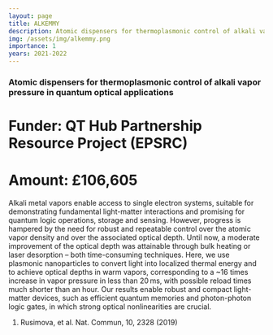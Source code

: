```yaml
---
layout: page
title: ALKEMMY
description: Atomic dispensers for thermoplasmonic control of alkali vapor pressure in quantum optical applications
img: /assets/img/alkemmy.png
importance: 1
years: 2021-2022
---
```


### Atomic dispensers for thermoplasmonic control of alkali vapor pressure in quantum optical applications

# Funder: QT Hub Partnership Resource Project (EPSRC)
# Amount: £106,605

Alkali metal vapors enable access to single electron systems, suitable for demonstrating fundamental light-matter interactions and promising for quantum logic operations, storage and sensing. However, progress is hampered by the need for robust and repeatable control over the atomic vapor density and over the associated optical depth. Until now, a moderate improvement of the optical depth was attainable through bulk heating or laser desorption – both time-consuming techniques. Here, we use plasmonic nanoparticles to convert light into localized thermal energy and to achieve optical depths in warm vapors, corresponding to a ~16 times increase in vapor pressure in less than 20 ms, with possible reload times much shorter than an hour. Our results enable robust and compact light-matter devices, such as efficient quantum memories and photon-photon logic gates, in which strong optical nonlinearities are crucial.
1. Rusimova, et al. Nat. Commun, 10, 2328 (2019)

